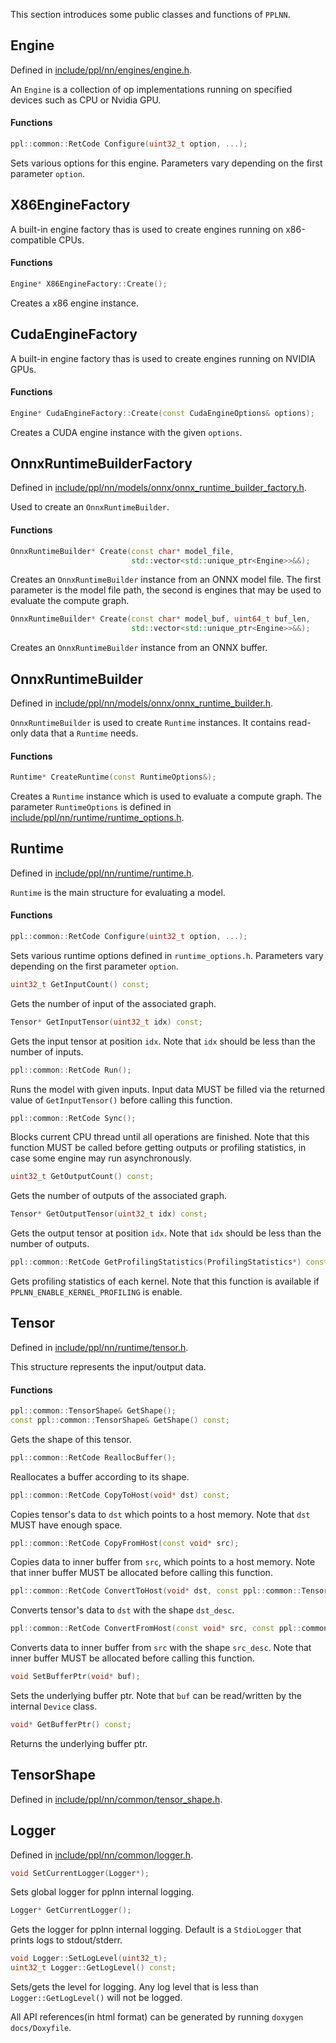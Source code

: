 This section introduces some public classes and functions of `PPLNN`.

## Engine

Defined in [include/ppl/nn/engines/engine.h](../../include/ppl/nn/engines/engine.h).

An `Engine` is a collection of op implementations running on specified devices such as CPU or Nvidia GPU.

#### Functions

```c++
ppl::common::RetCode Configure(uint32_t option, ...);
```

Sets various options for this engine. Parameters vary depending on the first parameter `option`.

## X86EngineFactory

A built-in engine factory thas is used to create engines running on x86-compatible CPUs.

#### Functions

```c++
Engine* X86EngineFactory::Create();
```

Creates a x86 engine instance.

## CudaEngineFactory

A built-in engine factory thas is used to create engines running on NVIDIA GPUs.

#### Functions

```c++
Engine* CudaEngineFactory::Create(const CudaEngineOptions& options);
```

Creates a CUDA engine instance with the given `options`.

## OnnxRuntimeBuilderFactory

Defined in [include/ppl/nn/models/onnx/onnx_runtime_builder_factory.h](../../include/ppl/nn/models/onnx/onnx_runtime_builder_factory.h).

Used to create an `OnnxRuntimeBuilder`.

#### Functions

```c++
OnnxRuntimeBuilder* Create(const char* model_file,
                           std::vector<std::unique_ptr<Engine>>&&);
```

Creates an `OnnxRuntimeBuilder` instance from an ONNX model file. The first parameter is the model file path, the second is engines that may be used to evaluate the compute graph.

```c++
OnnxRuntimeBuilder* Create(const char* model_buf, uint64_t buf_len,
                           std::vector<std::unique_ptr<Engine>>&&);
```

Creates an `OnnxRuntimeBuilder` instance from an ONNX buffer.

## OnnxRuntimeBuilder

Defined in [include/ppl/nn/models/onnx/onnx_runtime_builder.h](../../include/ppl/nn/models/onnx/onnx_runtime_builder.h).

`OnnxRuntimeBuilder` is used to create `Runtime` instances. It contains read-only data that a `Runtime` needs.

#### Functions

```c++
Runtime* CreateRuntime(const RuntimeOptions&);
```

Creates a `Runtime` instance which is used to evaluate a compute graph. The parameter `RuntimeOptions` is defined in [include/ppl/nn/runtime/runtime_options.h](../../include/ppl/nn/runtime/runtime_options.h).

## Runtime

Defined in [include/ppl/nn/runtime/runtime.h](../../include/ppl/nn/runtime/runtime.h).

`Runtime` is the main structure for evaluating a model.

#### Functions

```c++
ppl::common::RetCode Configure(uint32_t option, ...);
```

Sets various runtime options defined in `runtime_options.h`. Parameters vary depending on the first parameter `option`.

```c++
uint32_t GetInputCount() const;
```

Gets the number of input of the associated graph.

```c++
Tensor* GetInputTensor(uint32_t idx) const;
```

Gets the input tensor at position `idx`. Note that `idx` should be less than the number of inputs.

```c++
ppl::common::RetCode Run();
```

Runs the model with given inputs. Input data MUST be filled via the returned value of `GetInputTensor()` before calling this function.

```c++
ppl::common::RetCode Sync();
```

Blocks current CPU thread until all operations are finished. Note that this function MUST be called before getting outputs or profiling statistics, in case some engine may run asynchronously.


```c++
uint32_t GetOutputCount() const;
```

Gets the number of outputs of the associated graph.


```c++
Tensor* GetOutputTensor(uint32_t idx) const;
```

Gets the output tensor at position `idx`. Note that `idx` should be less than the number of outputs.

```c++
ppl::common::RetCode GetProfilingStatistics(ProfilingStatistics*) const;
```

Gets profiling statistics of each kernel. Note that this function is available if `PPLNN_ENABLE_KERNEL_PROFILING` is enable.

## Tensor

Defined in [include/ppl/nn/runtime/tensor.h](../../include/ppl/nn/runtime/tensor.h).

This structure represents the input/output data.

#### Functions

```c++
ppl::common::TensorShape& GetShape();
const ppl::common::TensorShape& GetShape() const;
```

Gets the shape of this tensor.

```c++
ppl::common::RetCode ReallocBuffer();
```

Reallocates a buffer according to its shape.

```c++
ppl::common::RetCode CopyToHost(void* dst) const;
```

Copies tensor's data to `dst` which points to a host memory. Note that `dst` MUST have enough space.

```c++
ppl::common::RetCode CopyFromHost(const void* src);
```

Copies data to inner buffer from `src`, which points to a host memory. Note that inner buffer MUST be allocated before calling this function.

```c++
ppl::common::RetCode ConvertToHost(void* dst, const ppl::common::TensorShape& dst_desc) const;
```

Converts tensor's data to `dst` with the shape `dst_desc`.

```c++
ppl::common::RetCode ConvertFromHost(const void* src, const ppl::common::TensorShape& src_desc);
```

Converts data to inner buffer from `src` with the shape `src_desc`. Note that inner buffer MUST be allocated before calling this function.

```c++
void SetBufferPtr(void* buf);
```

Sets the underlying buffer ptr. Note that `buf` can be read/written by the internal `Device` class.

```c++
void* GetBufferPtr() const;
```

Returns the underlying buffer ptr.

## TensorShape

Defined in [include/ppl/nn/common/tensor_shape.h](../../include/ppl/nn/common/tensor_shape.h).

## Logger

Defined in [include/ppl/nn/common/logger.h](../../include/ppl/nn/common/logger.h).

```c++
void SetCurrentLogger(Logger*);
```

Sets global logger for pplnn internal logging.

```c++
Logger* GetCurrentLogger();
```

Gets the logger for pplnn internal logging. Default is a `StdioLogger` that prints logs to stdout/stderr.

```c++
void Logger::SetLogLevel(uint32_t);
uint32_t Logger::GetLogLevel() const;
```

Sets/gets the level for logging. Any log level that is less than `Logger::GetLogLevel()` will not be logged.


All API references(in html format) can be generated by running `doxygen docs/Doxyfile`.
